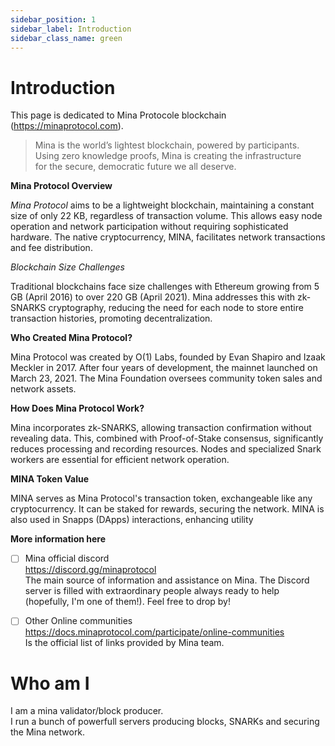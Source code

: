 ```yaml
---
sidebar_position: 1
sidebar_label: Introduction
sidebar_class_name: green
---
```

# Introduction
This page is dedicated to Mina Protocole blockchain (<a href="https://minaprotocol.com" target="_blank">https://minaprotocol.com</a>).<br/>
> Mina is the world’s lightest blockchain, powered by participants.<br/>
> Using zero knowledge proofs, Mina is creating the infrastructure<br/>
> for the secure, democratic future we all deserve.


**Mina Protocol Overview**

*Mina Protocol* aims to be a lightweight blockchain, maintaining a constant size of only 22 KB, regardless of transaction volume. This allows easy node operation and network participation without requiring sophisticated hardware. The native cryptocurrency, MINA, facilitates network transactions and fee distribution.

*Blockchain Size Challenges*

Traditional blockchains face size challenges with Ethereum growing from 5 GB (April 2016) to over 220 GB (April 2021). Mina addresses this with zk-SNARKS cryptography, reducing the need for each node to store entire transaction histories, promoting decentralization.

**Who Created Mina Protocol?**

Mina Protocol was created by O(1) Labs, founded by Evan Shapiro and Izaak Meckler in 2017. After four years of development, the mainnet launched on March 23, 2021. The Mina Foundation oversees community token sales and network assets.

**How Does Mina Protocol Work?**

Mina incorporates zk-SNARKS, allowing transaction confirmation without revealing data. This, combined with Proof-of-Stake consensus, significantly reduces processing and recording resources. Nodes and specialized Snark workers are essential for efficient network operation.

**MINA Token Value**

MINA serves as Mina Protocol's transaction token, exchangeable like any cryptocurrency. It can be staked for rewards, securing the network. MINA is also used in Snapps (DApps) interactions, enhancing utility

**More information here**
- [ ] Mina official discord<br/>
<a href="https://discord.gg/minaprotocol" target="_blank">https://discord.gg/minaprotocol</a> <br/>
The main source of information and assistance on Mina. The Discord server is filled with extraordinary people always ready to help (hopefully, I'm one of them!). Feel free to drop by!

- [ ] Other Online communities<br/>
<a href="https://docs.minaprotocol.com/participate/online-communities" target="_blank">https://docs.minaprotocol.com/participate/online-communities</a> <br/>
Is the official list of links provided by Mina team.


# Who am I
I am a mina validator/block producer.<br/>
I run a bunch of powerfull servers producing blocks, SNARKs and securing the Mina network.

